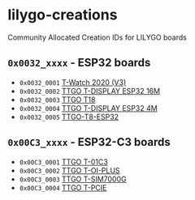 # lilygo-creations
Community Allocated Creation IDs for LILYGO boards

## `0x0032_xxxx` - ESP32 boards
*  `0x0032_0001` [T-Watch 2020 (V3)](https://github.com/Xinyuan-LilyGO/TTGO_TWatch_Library)
*  `0x0032_0002` [TTGO T-DISPLAY ESP32 16M](https://github.com/Xinyuan-LilyGO/TTGO-T-Display)
*  `0x0032_0003` [TTGO T18](https://github.com/LilyGO/LILYGO-T-Energy)
*  `0x0032_0004` [TTGO T-DISPLAY ESP32 4M](https://github.com/Xinyuan-LilyGO/TTGO-T-Display)
*  `0x0032_0005` [TTGO-T8-ESP32](https://github.com/LilyGO/TTGO-T8-ESP32)

## `0x00C3_xxxx` - ESP32-C3 boards
*  `0x00C3_0001` [TTGO T-01C3](https://github.com/Xinyuan-LilyGO/T-01C3)
*  `0x00C3_0002` [TTGO T-OI-PLUS](https://github.com/Xinyuan-LilyGO/LilyGo-T-OI-PLUS)
*  `0x00C3_0003` [TTGO T-SIM7000G](https://github.com/Xinyuan-LilyGO/LilyGO-T-SIM7000G)
*  `0x00C3_0004` [TTGO T-PCIE](https://github.com/Xinyuan-LilyGO/LilyGo-T-PCIE)
